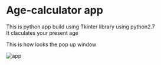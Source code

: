 # Age-calculator app
 This is python app build using Tkinter library using python2.7<br>
 It claculates your present age<br> 
 
 This is how looks the pop up window
 
 
![app](https://user-images.githubusercontent.com/33394642/34441271-9408b2b8-ece0-11e7-86ff-257cbde3a221.png)

